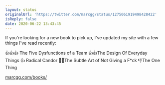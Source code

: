 ```yaml
---
layout: status
originalUrl: 'https://twitter.com/marcgg/status/1275061919498428422'
isReply: false
date: 2020-06-22 13:43:45
---
```


If you're looking for a new book to pick up, I've updated my site with a few things I've read recently:

👍👍👍 The Five Dysfunctions of a Team
👍👍The Design Of Everyday Things
👍 Radical Candor
🤷‍♀️The Subtle Art of Not Giving a F*ck
👎The One Thing

[marcgg.com/books/](https://marcgg.com/books/)
